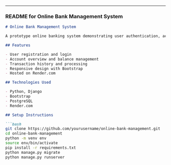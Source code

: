 
---

### README for Online Bank Management System

```markdown
# Online Bank Management System

A prototype online banking system demonstrating user authentication, account management, and transaction features using Django and Bootstrap.

## Features

- User registration and login
- Account overview and balance management
- Transaction history and processing
- Responsive design with Bootstrap
- Hosted on Render.com

## Technologies Used

- Python, Django
- Bootstrap
- PostgreSQL
- Render.com

## Setup Instructions

```bash
git clone https://github.com/yourusername/online-bank-management.git
cd online-bank-management
python -m venv env
source env/bin/activate
pip install -r requirements.txt
python manage.py migrate
python manage.py runserver
